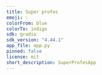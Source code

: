 ```yaml
---
title: Super profes
emoji: 💡
colorFrom: blue
colorTo: indigo
sdk: gradio
sdk_version: "4.44.1"
app_file: app.py
pinned: false
license: mit
short_description: SuperProfesApp
---
```

